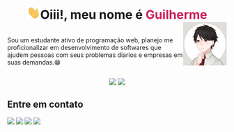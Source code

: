 <h1 style='text-align: center;'> <img src="https://raw.githubusercontent.com/ABSphreak/ABSphreak/master/gifs/Hi.gif" height="30px">Oiii!, meu nome é <a style='text-decoration: none; color: #cb205e;' href="https://github.com/Guilherme-Silva0">Guilherme</a><img align = "right" width="100" src="img/i.gif"/></h1>

<div style='display: flex;'>
  <p>Sou um estudante ativo de programação web, planejo me proficionalizar em desenvolvimento de softwares que ajudem pessoas com seus problemas diarios e empresas em suas demandas.😁</p>
</div>


<p align = "center">
  <img src = "https://github-readme-stats.vercel.app/api?username=Guilherme-Silva0&show_icons=true&theme=monokai" width = 400>
  <img src = "https://github-readme-streak-stats.herokuapp.com?user=Guilherme-Silva0&theme=monokai&hide_border=true" width = 400>
</p>

##


<div>
  <h2>Entre em contato</h2>
  <a align = "center" href="https://www.linkedin.com/in/guilherme-silva-045301244/" target="_blank"><img src="https://img.shields.io/badge/-linkedin-0e76a8?style=for-the-badge&logo=linkedin&logoColor=white" target="_blank"></a>
  <a align = "center" href="https://instagram.com/guisilva_dev" target="_blank"><img src="https://img.shields.io/badge/-Instagram-%23E4405F?style=for-the-badge&logo=instagram&logoColor=white" target="_blank"></a>
  <a align = "center" href = "mailto:luiz.silva136@aluno.ce.gov.br"><img src="https://img.shields.io/badge/Gmail-D14836?style=for-the-badge&logo=gmail&logoColor=white" target="_blank"></a>
  <a align = "center" href="https://wa.me/5585987478831?text=Ola,%20vim%20do%20seu%20perfil%20do%20github" target="_blank"><img src="https://img.shields.io/badge/WhatsApp-25D366?style=for-the-badge&logo=whatsapp&logoColor=white" target="_blank"></a> 
</div>  

